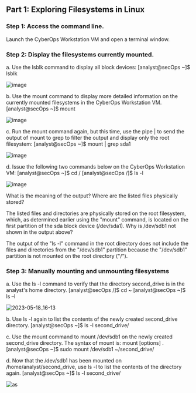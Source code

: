 ## Part 1: Exploring Filesystems in Linux
### Step 1: Access the command line.

  Launch the CyberOps Workstation VM and open a terminal window.
  
### Step 2: Display the filesystems currently mounted.
  
  a. Use the lsblk command to display all block devices:
  [analyst@secOps ~]$ lsblk

![image](https://github.com/rahulr98/CyberOps/assets/116432525/32bc66c9-4628-4698-b171-bf9b26959b69)

  b. Use the mount command to display more detailed information on the currently mounted filesystems in the CyberOps Workstation VM.
  [analyst@secOps ~]$ mount
  
![image](https://github.com/rahulr98/CyberOps/assets/116432525/42c10a27-5cf3-4ec2-867c-49cf25162e7f)

  c. Run the mount command again, but this time, use the pipe | to send the output of mount to grep to filter the output and display only the root filesystem:
  [analyst@secOps ~]$ mount | grep sda1

![image](https://github.com/rahulr98/CyberOps/assets/116432525/c57a7a8a-aa38-459a-9e3a-9f017bd93ab3)

  d. Issue the following two commands below on the CyberOps Workstation VM:
  [analyst@secOps ~]$ cd /
  [analyst@secOps /]$ ls -l

![image](https://github.com/rahulr98/CyberOps/assets/116432525/769e9d04-0585-4af4-ad50-405a490e4602)

  What is the meaning of the output? Where are the listed files physically stored?

  The listed files and directories are physically stored on the root filesystem, which, as determined earlier using the "mount" command, is located on the first partition of the sda block device (/dev/sda1).
  Why is /dev/sdb1 not shown in the output above?

  The output of the "ls -l" command in the root directory does not include the files and directories from the "/dev/sdb1" partition because the "/dev/sdb1" partition is not mounted on the root directory ("/").

### Step 3: Manually mounting and unmounting filesystems
  
  a. Use the ls -l command to verify that the directory second_drive is in the analyst's home directory.
  [analyst@secOps /]$ cd ~
  [analyst@secOps ~]$ ls –l

![2023-05-18_16-13](https://github.com/rahulr98/CyberOps/assets/116432525/ecb8d9d3-e6cf-451d-8b44-7d3252a89173)

  b. Use ls -l again to list the contents of the newly created second_drive directory.
  [analyst@secOps ~]$ ls -l second_drive/ 
  
  c. Use the mount command to mount /dev/sdb1 on the newly created second_drive directory. The syntax of mount is: mount [options] .
  [analyst@secOps ~]$ sudo mount /dev/sdb1 ~/second_drive/

  d. Now that the /dev/sdb1 has been mounted on /home/analyst/second_drive, use ls -l to list the contents of the directory again.
  [analyst@secOps ~]$ ls -l second_drive/
  
![as](https://github.com/rahulr98/CyberOps/assets/116432525/91b7fbc9-8f61-46de-876b-537d4601d162)

